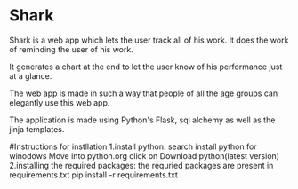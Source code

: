 # Shark

Shark is a web app which lets the user track all of his work. It does the work of reminding
the user of his work.

It generates a chart at the end to let the user know of his performance just at a glance.

The web app is made in such a way that people of all the age groups can elegantly use this web app.

The application is made using Python's Flask, sql alchemy as well as the jinja templates.

#Instructions for instllation
1.install python:
search install python for winodows
Move into python.org
click on Download python(latest version)
2.installing the required packages:
the requried packages are present in requirements.txt
pip install -r requirements.txt

